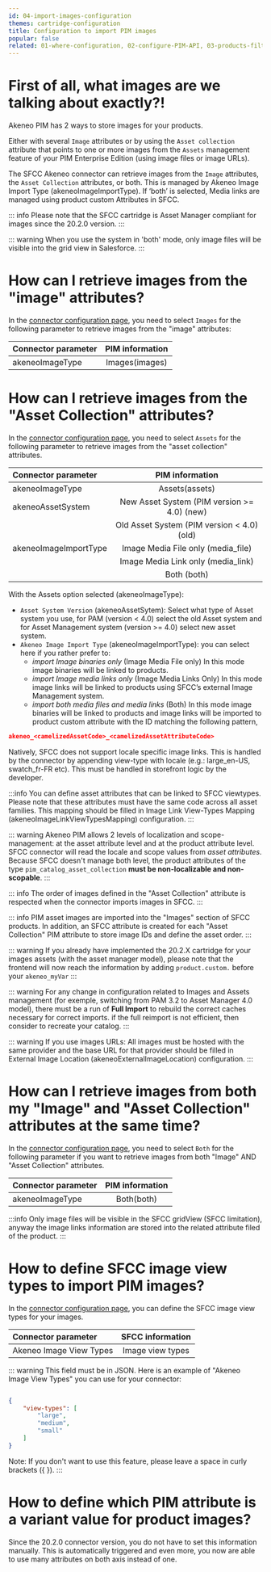 ```yaml
---
id: 04-import-images-configuration
themes: cartridge-configuration
title: Configuration to import PIM images
popular: false
related: 01-where-configuration, 02-configure-PIM-API, 03-products-filter-configuration, 05-import-media-configuration, 06-mapping-configuration, 07-categories-configuration, 08-multi-storefront-configuration, 09-reference-entities
---
```


# First of all, what images are we talking about exactly?!

Akeneo PIM has 2 ways to store images for your products.

Either with several `Image` attributes or by using the `Asset collection` attribute that points to one or more images from the `Assets` management feature of your PIM Enterprise Edition (using image files or image URLs).

The SFCC Akeneo connector can retrieve images from the `Image` attributes, the `Asset Collection` attributes, or both. This is managed by Akeneo Image Import Type (akeneoImageImportType). If ‘both’ is selected, Media links are managed using product custom Attributes in SFCC.

::: info
Please note that the SFCC cartridge is Asset Manager compliant for images since the 20.2.0 version.
:::

::: warning
When you use the system in 'both' mode, only image files will be visible into the grid view in Salesforce.
:::

# How can I retrieve images from the "image" attributes?

In the [connector configuration page](01-where-configuration.html), you need to select `Images` for the following parameter to retrieve images from the "image" attributes:

| Connector parameter           | PIM information        |
| :-----------------------------| :---------------------: |
| akeneoImageType               |  Images(images)        |

# How can I retrieve images from the "Asset Collection" attributes?

In the [connector configuration page](01-where-configuration.html), you need to select `Assets` for the following parameter to retrieve images from the "asset collection" attributes.

| Connector parameter           | PIM information        |
| :-----------------------------| :---------------------: |
| akeneoImageType               |  Assets(assets)        |
| akeneoAssetSystem             |  New Asset System (PIM version >= 4.0) (new) |
|                               |  Old Asset System (PIM version < 4.0) (old)  |
| akeneoImageImportType         |  Image Media File only (media_file)          |
|                               |  Image Media Link only (media_link)          |
|                               |  Both (both)                                 |

With the Assets option selected (akeneoImageType):
* `Asset System Version` (akeneoAssetSytem): Select what type of Asset system you use, for PAM (version < 4.0) select the old Asset system and for Asset Management system (version >= 4.0) select new asset system.
* `Akeneo Image Import Type` (akeneoImageImportType): you can select here if you rather prefer to:
  * *import Image binaries only* (Image Media File only) In this mode image binaries will be linked to products.
  * *import Image media links only* (Image Media Links Only) In this mode image links will be linked to products using SFCC’s external Image Management system.
  * *import both media files and media links* (Both) In this mode image binaries will be linked to products and image links will be imported to product custom attribute with the ID matching the following pattern,
```json
akeneo_<camelizedAssetCode>_<camelizedAssetAttributeCode>
```

Natively, SFCC does not support locale specific image links. This is handled by the connector by appending view-type with locale (e.g.: large_en-US, swatch_fr-FR etc). This must be handled in storefront logic by the developer.

:::info
You can define asset attributes that can be linked to SFCC viewtypes. Please note that these attributes must have the same code across all asset families. This mapping should be filled in Image Link View-Types Mapping (akeneoImageLinkViewTypesMapping) configuration.
:::

::: warning
Akeneo PIM allows 2 levels of localization and scope-management: at the asset attribute level and at the product attribute level. SFCC connector will read the locale and scope values from *asset attributes*. Because SFCC doesn't manage both level, the product attributes of the type `pim_catalog_asset_collection` **must be non-localizable and non-scopable**.
:::

::: info
The order of images defined in the "Asset Collection" attribute is respected when the connector imports images in SFCC.
:::

::: info
PIM asset images are imported into the "Images" section of SFCC products.
In addition, an SFCC attribute is created for each "Asset Collection" PIM attribute to store image IDs and define the asset order.
:::

::: warning
If you already have implemented the 20.2.X cartridge for your images assets (with the asset manager model), please note that the frontend will now reach the information by adding `product.custom.` before your `akeneo_myVar`
:::

::: warning
For any change in configuration related to Images and Assets management (for exemple, switching from PAM 3.2 to Asset Manager 4.0 model), there must be a run of **Full Import** to rebuild the correct caches necessary for correct imports. if the full reimport is not efficient, then consider to recreate your catalog.
:::

::: warning
If you use images URLs:
All images must be hosted with the same provider and the base URL for that provider should be filled in External Image Location (akeneoExternalImageLocation) configuration.
:::

# How can I retrieve images from both my "Image" and "Asset Collection" attributes at the same time?

In the [connector configuration page](01-where-configuration.html), you need to select `Both` for the following parameter if you want to retrieve images from both "Image" AND "Asset Collection" attributes.

| Connector parameter           | PIM information        |
| :-----------------------------| :---------------------: |
| akeneoImageType               |  Both(both)            |

:::info
Only image files will be visible in the SFCC gridView (SFCC limitation), anyway the image links information are stored into the related attribute filed of the product.
:::

# How to define SFCC image view types to import PIM images?

In the [connector configuration page](01-where-configuration.html), you can define the SFCC image view types for your images.


| Connector parameter           | SFCC information        |
| :-----------------------------| :---------------------: |
| Akeneo Image View Types       |  Image view types       |

::: warning
This field must be in JSON.
Here is an example of "Akeneo Image View Types" you can use for your connector:
```json

{
    "view-types": [
        "large",
        "medium",
        "small"
    ]
}
```
Note: If you don't want to use this feature, please leave a space in curly brackets ({ }).
:::

# How to define which PIM attribute is a variant value for product images?

Since the 20.2.0 connector version, you do not have to set this information manually. This is automatically triggered and even more, you now are able to use many attributes on both axis instead of one.

